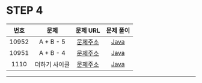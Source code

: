 # STEP 4

| 번호  | 문제                          |                               문제 URL                               |                                                                                                              문제 풀이                                                                                                               |
| :---: | :--------------------------: | :------------------------------------------------------------------: | :----------------------------------------------------------------------------------------------------------------------------------------------------------------------------------------------------------------------------------: |
| 10952 | A + B - 5         | [문제주소](https://www.acmicpc.net/problem/10952)  | [Java](https://github.com/dms873/Algorithm-Problems/blob/master/Baekjoon/src/step4/AplusBminus5.java) |
| 10951 | A + B - 4       | [문제주소](https://www.acmicpc.net/problem/10951)  | [Java](https://github.com/dms873/Algorithm-Problems/blob/master/Baekjoon/src/step4/AplusBminus4.java) |
| 1110 | 더하기 사이클     | [문제주소](https://www.acmicpc.net/problem/1110)  | [Java](https://github.com/dms873/Algorithm-Problems/blob/master/Baekjoon/src/step4/PlusCycle.java) |


---
